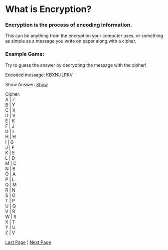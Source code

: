 # What is Encryption?

### Encryption is the process of encoding information. 
This can be anything from the encryption your computer uses, or something as simple as a message you write on paper along with a cipher.


### Example Game:
Try to guess the answer by decrypting the message with the cipher!

Encoded message: KBXNULPKV

Show Answer: [Show](./page2.md)

Cipher:  
A | Z  
B | Y  
C | X  
D | V  
E | K  
F | J  
G | I  
H | H  
I | G  
J | F  
K | E  
L | D  
M | C  
N | B  
O | A  
P | L  
Q | M  
R | N  
S | O  
T | P  
U | Q  
V | R  
W | S  
X | T  
Y | U  
Z | V


[Last Page](./README.md)  |  [Next Page](./page3.md)
